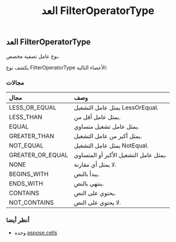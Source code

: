 ﻿---
title: العد FilterOperatorType
second_title: Aspose.Cells for Python via .NET API المراجع
description:
type: docs
weight: 2050
url: /ar/python-net/aspose.cells/filteroperatortype/
is_root: false
---
##  العد FilterOperatorType
نوع عامل تصفية مخصص.



يكشف نوع FilterOperatorType الأعضاء التالية:

###  مجالات
| مجال| وصف|
| :- | :- |
| LESS_OR_EQUAL | يمثل عامل التشغيل LessOrEqual.|
| LESS_THAN | يمثل عامل أقل من.|
| EQUAL | يمثل عامل تشغيل متساوي.|
| GREATER_THAN | يمثل أكبر من عامل التشغيل.|
| NOT_EQUAL | يمثل عامل التشغيل NotEqual.|
| GREATER_OR_EQUAL | يمثل عامل التشغيل الأكبر أو المتساوي.|
| NONE | لا يمثل أي مقارنة.|
| BEGINS_WITH | يبدأ بالنص.|
| ENDS_WITH |ينتهي بالنص.|
| CONTAINS | يحتوي على النص.|
| NOT_CONTAINS | لا يحتوي على النص.|



###  أنظر أيضا
* وحدة [aspose.cells](..)
